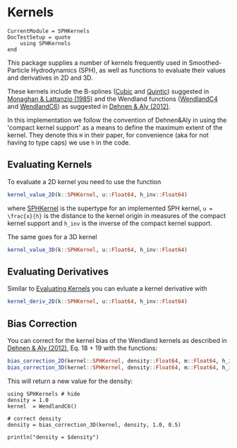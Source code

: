 # Kernels

```@meta
CurrentModule = SPHKernels
DocTestSetup = quote
    using SPHKernels
end
```

This package supplies a number of kernels frequently used in Smoothed-Particle Hydrodynamics (SPH), as well as functions to evaluate their values and derivatives in 2D and 3D.

These kernels include the B-splines ([Cubic](@ref) and [Quintic](@ref)) suggested in [Monaghan & Lattanzio (1985)](https://ui.adsabs.harvard.edu/abs/1985A%26A...149..135M/abstract) and the Wendland functions ([WendlandC4](@ref) and [WendlandC6](@ref)) as suggested in [Dehnen & Aly (2012)](https://academic.oup.com/mnras/article/425/2/1068/1187211).

In this implementation we follow the convention of Dehnen&Aly in using the 'compact kernel support' as a means to define the maximum extent of the kernel. They denote this ``H`` in their paper, for convenience (aka for not having to type caps) we use `h` in the code.

## Evaluating Kernels

To evaluate a 2D kernel you need to use the function

```julia
kernel_value_2D(k::SPHKernel, u::Float64, h_inv::Float64)
```

where [SPHKernel](@ref) is the supertype for an implemented SPH kernel, ``u = \frac{x}{h}`` is the distance to the kernel origin in measures of the compact kernel support and `h_inv` is the inverse of the compact kernel support.

The same goes for a 3D kernel

```julia
kernel_value_3D(k::SPHKernel, u::Float64, h_inv::Float64)
```

## Evaluating Derivatives

Similar to [Evaluating Kernels](@ref) you can evluate a kernel derivative with

```julia
kernel_deriv_2D(k::SPHKernel, u::Float64, h_inv::Float64)
```

## Bias Correction

You can correct for the kernel bias of the Wendland kernels as described in [Dehnen & Aly (2012)](https://academic.oup.com/mnras/article/425/2/1068/1187211), Eq. 18 + 19 with the functions:

```julia
bias_correction_2D(kernel::SPHKernel, density::Float64, m::Float64, h_inv::Float64)
bias_correction_3D(kernel::SPHKernel, density::Float64, m::Float64, h_inv::Float64)
```

This will return a new value for the density:

```@example
using SPHKernels # hide
density = 1.0
kernel  = WendlandC6()

# correct density
density = bias_correction_3D(kernel, density, 1.0, 0.5)

println("density = $density")
```
